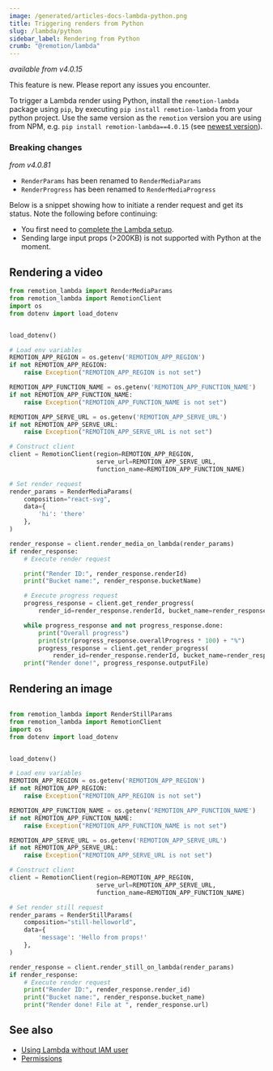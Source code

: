 ```yaml
---
image: /generated/articles-docs-lambda-python.png
title: Triggering renders from Python
slug: /lambda/python
sidebar_label: Rendering from Python
crumb: "@remotion/lambda"
---
```


_available from v4.0.15_

<ExperimentalBadge>
This feature is new. Please report any issues you encounter.
</ExperimentalBadge>

To trigger a Lambda render using Python, install the `remotion-lambda` package using `pip`, by executing `pip install remotion-lambda` from your python project. Use the same version as the `remotion` version you are using from NPM, e.g. `pip install remotion-lambda==4.0.15` (see [newest version](https://remotion.dev/changelog)).

### Breaking changes

_from v4.0.81_

- `RenderParams` has been renamed to `RenderMediaParams`
- `RenderProgress` has been renamed to `RenderMediaProgress`

Below is a snippet showing how to initiate a render request and get its status. Note the following before continuing:

- You first need to [complete the Lambda setup](/docs/lambda/setup).
- Sending large input props (>200KB) is not supported with Python at the moment.

## Rendering a video

```python title="testclient_render_media.py"
from remotion_lambda import RenderMediaParams
from remotion_lambda import RemotionClient
import os
from dotenv import load_dotenv


load_dotenv()

# Load env variables
REMOTION_APP_REGION = os.getenv('REMOTION_APP_REGION')
if not REMOTION_APP_REGION:
    raise Exception("REMOTION_APP_REGION is not set")

REMOTION_APP_FUNCTION_NAME = os.getenv('REMOTION_APP_FUNCTION_NAME')
if not REMOTION_APP_FUNCTION_NAME:
    raise Exception("REMOTION_APP_FUNCTION_NAME is not set")

REMOTION_APP_SERVE_URL = os.getenv('REMOTION_APP_SERVE_URL')
if not REMOTION_APP_SERVE_URL:
    raise Exception("REMOTION_APP_SERVE_URL is not set")

# Construct client
client = RemotionClient(region=REMOTION_APP_REGION,
                        serve_url=REMOTION_APP_SERVE_URL,
                        function_name=REMOTION_APP_FUNCTION_NAME)

# Set render request
render_params = RenderMediaParams(
    composition="react-svg",
    data={
        'hi': 'there'
    },
)

render_response = client.render_media_on_lambda(render_params)
if render_response:
    # Execute render request

    print("Render ID:", render_response.renderId)
    print("Bucket name:", render_response.bucketName)

    # Execute progress request
    progress_response = client.get_render_progress(
        render_id=render_response.renderId, bucket_name=render_response.bucketName)

    while progress_response and not progress_response.done:
        print("Overall progress")
        print(str(progress_response.overallProgress * 100) + "%")
        progress_response = client.get_render_progress(
            render_id=render_response.renderId, bucket_name=render_response.bucketName)
    print("Render done!", progress_response.outputFile)

```

## Rendering an image

```python title="testclient_render_still.py"

from remotion_lambda import RenderStillParams
from remotion_lambda import RemotionClient
import os
from dotenv import load_dotenv


load_dotenv()

# Load env variables
REMOTION_APP_REGION = os.getenv('REMOTION_APP_REGION')
if not REMOTION_APP_REGION:
    raise Exception("REMOTION_APP_REGION is not set")

REMOTION_APP_FUNCTION_NAME = os.getenv('REMOTION_APP_FUNCTION_NAME')
if not REMOTION_APP_FUNCTION_NAME:
    raise Exception("REMOTION_APP_FUNCTION_NAME is not set")

REMOTION_APP_SERVE_URL = os.getenv('REMOTION_APP_SERVE_URL')
if not REMOTION_APP_SERVE_URL:
    raise Exception("REMOTION_APP_SERVE_URL is not set")

# Construct client
client = RemotionClient(region=REMOTION_APP_REGION,
                        serve_url=REMOTION_APP_SERVE_URL,
                        function_name=REMOTION_APP_FUNCTION_NAME)

# Set render still request
render_params = RenderStillParams(
    composition="still-helloworld",
    data={
        'message': 'Hello from props!'
    },
)

render_response = client.render_still_on_lambda(render_params)
if render_response:
    # Execute render request
    print("Render ID:", render_response.render_id)
    print("Bucket name:", render_response.bucket_name)
    print("Render done! File at ", render_response.url)

```

## See also

- [Using Lambda without IAM user](/docs/lambda/without-iam)
- [Permissions](/docs/lambda/permissions)
